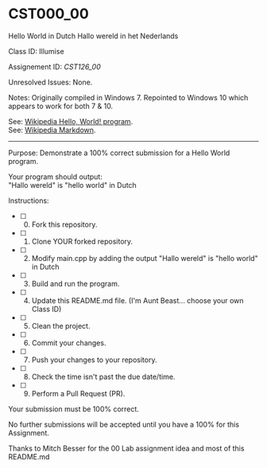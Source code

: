 # CST000_00
Hello World in Dutch
Hallo wereld in het Nederlands

Class ID: Illumise

Assignement ID: *CST126_00*

Unresolved Issues:  None. 

Notes: Originally compiled in Windows 7.  Repointed to Windows 10 which appears to work for both 7 & 10.

See: [Wikipedia Hello, World! program](https://en.wikipedia.org/wiki/%22Hello,_World!%22_program).  
See: [Wikipedia Markdown](https://en.wikipedia.org/wiki/Markdown).

---

Purpose: Demonstrate a 100% correct submission for a Hello World program. 

Your program should output:  
     "Hallo wereld" is "hello world" in Dutch

Instructions: 

- [ ] 0. Fork this repository.  
- [ ] 1. Clone YOUR forked repository.  
- [ ] 2. Modify main.cpp by adding the output "Hallo wereld" is "hello world" in Dutch
- [ ] 3. Build and run the program.  
- [ ] 4. Update this README.md file.  (I'm Aunt Beast... choose your own Class ID)
- [ ] 5. Clean the project.  
- [ ] 6. Commit your changes.  
- [ ] 7. Push your changes to your repository. 
- [ ] 8. Check the time isn't past the due date/time. 
- [ ] 9. Perform a Pull Request (PR). 

Your submission must be 100% correct. 

No further submissions will be accepted until you have a 100% for this Assignment. 

Thanks to Mitch Besser for the 00 Lab assignment idea and most of this README.md
